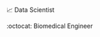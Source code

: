 :chart_with_upwards_trend: Data Scientist 

:octocat: Biomedical Engineer

<!---
gcroci2/gcroci2 is a ✨ special ✨ repository because its `README.md` (this file) appears on your GitHub profile.
You can click the Preview link to take a look at your changes.
--->
